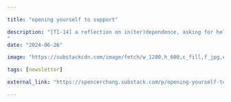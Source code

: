 ```yaml
---

title: "opening yourself to support"

description: "[TI-14] a reflection on in(ter)dependence, asking for help, and acknowledgements
"
date: "2024-06-26"

image: "https://substackcdn.com/image/fetch/w_1200,h_600,c_fill,f_jpg,q_auto:good,fl_progressive:steep,g_auto/https%3A%2F%2Fsubstack-post-media.s3.amazonaws.com%2Fpublic%2Fimages%2Fcad50780-781d-4fce-9a02-ef8dad21525b_3024x2268.heic"

tags: [newsletter]

external_link: "https://spencerchang.substack.com/p/opening-yourself-to-support"

---
```

